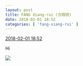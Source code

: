 ```yaml
---
layout: post
title: FANG Xiang-rui (方翔锐)
date: 2018-02-01 18:52
categories: [ 'fang-xiang-rui' ]
---
```


<div class="weibo-info">
  <a href="https://weibo.com/6117583008/G17Vo8MzM">2018-02-01 18:52</a>
</div>

Hi

<!-- more -->

<a href="//wx4.sinaimg.cn/mw690/006G0KNGly1fo14jiib14j31jk2bc1kz.jpg">
  <img class="weibo-pic-preview" src="//wx4.sinaimg.cn/orj360/006G0KNGly1fo14jiib14j31jk2bc1kz.jpg" />
</a>
